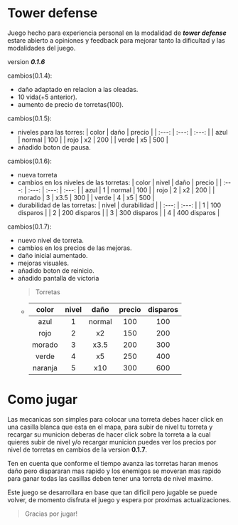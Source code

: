 # Tower defense

Juego hecho para experiencia personal en la modalidad de **_tower defense_**
estare abierto a opiniones y feedback para mejorar tanto la dificultad y las modalidades del juego.

version **_0.1.6_**

cambios(0.1.4):

- daño adaptado en relacion a las oleadas.
- 10 vida(+5 anterior).
- aumento de precio de torretas(100).

cambios(0.1.5):

- niveles para las torres:
  | color | daño | precio |
  | :---: | :---: | :---: |
  | azul | normal | 100 |
  | rojo | x2 | 200 |
  | verde | x5 | 500 |
- añadido boton de pausa.

cambios(0.1.6):

- nueva torreta
- cambios en los niveles de las torretas:
  | color | nivel | daño | precio |
  | :---: | :---: | :---: | :---: |
  | azul | 1 | normal | 100 |
  | rojo | 2 | x2 | 200 |
  | morado | 3 | x3.5 | 300 |
  | verde | 4 | x5 | 500 |
- durabilidad de las torretas:
  | nivel | durabilidad |
  | :---: | :---: |
  | 1 | 100 disparos |
  | 2 | 200 disparos |
  | 3 | 300 disparos |
  | 4 | 400 disparos |

cambios(0.1.7):

- nuevo nivel de torreta.
- cambios en los precios de las mejoras.
- daño inicial aumentado.
- mejoras visuales.
- añadido boton de reinicio.
- añadido pantalla de victoria
  > Torretas
  - |  color  | nivel |  daño  | precio | disparos |
    | :-----: | :---: | :----: | :----: | :------: |
    |  azul   |   1   | normal |  100   |   100    |
    |  rojo   |   2   |   x2   |  150   |   200    |
    | morado  |   3   |  x3.5  |  200   |   300    |
    |  verde  |   4   |   x5   |  250   |   400    |
    | naranja |   5   |  x10   |  300   |   600    |

# Como jugar

Las mecanicas son simples para colocar una torreta debes hacer click en una casilla blanca que esta en el mapa, para subir de nivel tu torreta y recargar su municion deberas de hacer click sobre la torreta a la cual quieres subir de nivel y/o recargar municion puedes ver los precios por nivel de torretas en cambios de la version **0.1.7**.

Ten en cuenta que conforme el tiempo avanza las torretas haran menos daño pero dispararan mas rapido y los enemigos se moveran mas rapido para ganar todas las casillas deben tener una torreta de nivel maximo.

Este juego se desarrollara en base que tan dificil pero jugable se puede volver, de momento disfruta el juego y espera por proximas actualizaciones.

> Gracias por jugar!
